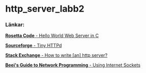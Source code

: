 # http_server_labb2

### Länkar:

[**Rosetta Code** - Hello World Web Server in C](http://rosettacode.org/wiki/Hello_world/Web_server#C)

[**Sourceforge** - Tiny HTTPd](http://sourceforge.net/projects/tinyhttpd/)

[**Stack Exchange** - How to write [an] http server?](https://programmers.stackexchange.com/questions/200821/how-to-write-a-http-server)

[**Beei's Guide to Network Programming** - Using Internet Sockets](http://beej.us/guide/bgnet/output/html/multipage/index.html)
